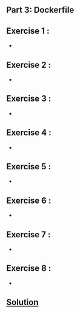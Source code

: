 ## Part 3: Dockerfile
## Exercise 1 : 
* 

## Exercise 2 : 
* 

## Exercise 3 : 
* 

## Exercise 4 : 
* 

## Exercise 5 : 
* 

## Exercise 6 : 
* 

## Exercise 7 : 
* 

## Exercise 8 : 
* 

## [Solution](solution)